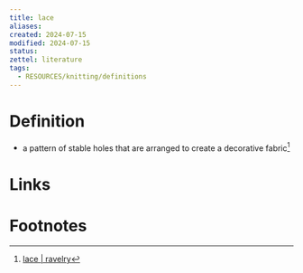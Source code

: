 ```yaml
---
title: lace
aliases: 
created: 2024-07-15
modified: 2024-07-15
status: 
zettel: literature
tags:
  - RESOURCES/knitting/definitions
---
```

# Definition
- a pattern of stable holes that are arranged to create a decorative fabric[^1]

# Links
# Footnotes

[^1]: [lace | ravelry](https://www.ravelry.com/patterns/attributes/lace "a pattern of stable holes that are arranged to create a decorative fabric")
